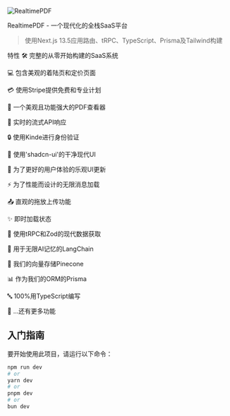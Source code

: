 ![RealtimePDF]('https://github.com/ACE-wil/RealtimePDF/blob/main/public/thumbnail.png')

RealtimePDF - 一个现代化的全栈SaaS平台

> 使用Next.js 13.5应用路由、tRPC、TypeScript、Prisma及Tailwind构建

特性
🛠️ 完整的从零开始构建的SaaS系统

💻 包含美观的着陆页和定价页面

💳 使用Stripe提供免费和专业计划

📄 一个美观且功能强大的PDF查看器

🔄 实时的流式API响应

🔒 使用Kinde进行身份验证

🎨 使用'shadcn-ui'的干净现代UI

🚀 为了更好的用户体验的乐观UI更新

⚡ 为了性能而设计的无限消息加载

📤 直观的拖放上传功能

✨ 即时加载状态

🔧 使用tRPC和Zod的现代数据获取

🧠 用于无限AI记忆的LangChain

🌲 我们的向量存储Pinecone

📊 作为我们的ORM的Prisma

🔤 100%用TypeScript编写

🎁 ...还有更多功能

## 入门指南

要开始使用此项目，请运行以下命令：

```bash
npm run dev
# or
yarn dev
# or
pnpm dev
# or
bun dev
```